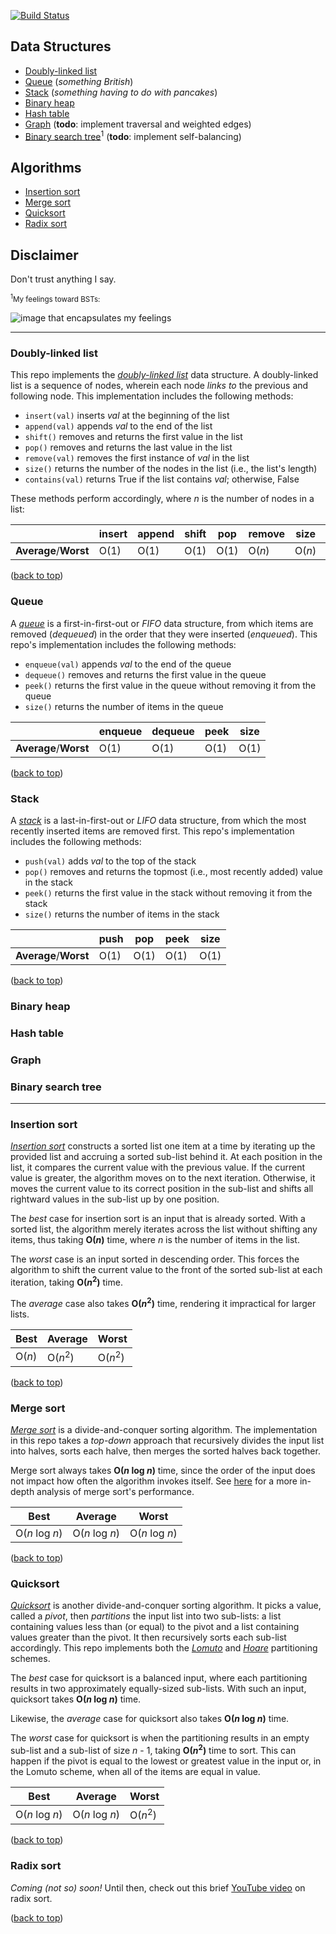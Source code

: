 [![Build Status](https://travis-ci.org/tsnaomi/data-structures.png?branch=master)](https://travis-ci.org/tsnaomi/data-structures)

## Data Structures

- [Doubly-linked list](#doubly-linked-list)
- [Queue](#queue) (*something British*)
- [Stack](#stack) (*something having to do with pancakes*)
- [Binary heap](#binary-heap)
- [Hash table](#hash-table)
- [Graph](#graph) (**todo**: implement traversal and weighted edges)
- [Binary search tree](#binary-search-tree)<sup>1</sup> (**todo**: implement self-balancing)

## Algorithms
- [Insertion sort](#insertion-sort)
- [Merge sort](#merge-sort)
- [Quicksort](#quicksort)
- [Radix sort](#radix-sort)

## Disclaimer
Don't trust anything I say.

<sub><sup>1</sup>My feelings toward BSTs:</sub>

![image that encapsulates my feelings](http://tsnaomi.net/images/bst.png)

--------

### Doubly-linked list

 This repo implements the [*doubly-linked list*](https://en.wikipedia.org/wiki/Doubly_linked_list) data structure. A doubly-linked list is a sequence of nodes, wherein each node *links to* the previous and following node. This implementation includes the following methods:
  - `insert(val)` inserts *val* at the beginning of the list
  - `append(val)` appends *val* to the end of the list
  - `shift()` removes and returns the first value in the list
  - `pop()` removes and returns the last value in the list 
  - `remove(val)` removes the first instance of *val* in the list
  - `size()` returns the number of the nodes in the list (i.e., the list's length)
  - `contains(val)` returns True if the list contains *val*; otherwise, False
 
 These methods perform accordingly, where *n* is the number of nodes in a list:

 <!-- What is the space complexity analysis? O(n) or O(n^2)? -->
 ||insert|append|shift|pop|remove|size|contains|
 |---|---|---|---|---|---|---|---|
 |**Average**/**Worst**|O(1)|O(1)|O(1)|O(1)|O(*n*)|O(*n*)|O(*n*)|
 
 ([back to top](#data-structures))
   
### Queue

 A [*queue*](https://en.wikipedia.org/wiki/Queue_(abstract_data_type)) is a first-in-first-out or *FIFO* data structure, from which items are removed (*dequeued*) in the order that they were inserted (*enqueued*). This repo's implementation includes the following methods:
  - `enqueue(val)` appends *val* to the end of the queue
  - `dequeue()` removes and returns the first value in the queue
  - `peek()` returns the first value in the queue without removing it from the queue
  - `size()` returns the number of items in the queue

 <!-- What is the space complexity analysis? O(n) or O(n^2)? -->
 ||enqueue|dequeue|peek|size|
 |---|---|---|---|---|
 |**Average**/**Worst**|O(1)|O(1)|O(1)|O(1)|
 
 ([back to top](#data-structures))
  
### Stack

 A [*stack*](https://en.wikipedia.org/wiki/Stack_(abstract_data_type)) is a last-in-first-out or *LIFO* data structure, from which the most recently inserted items are removed first. This repo's implementation includes the following methods:
  - `push(val)` adds *val* to the top of the stack
  - `pop()` removes and returns the topmost (i.e., most recently added) value in the stack
  - `peek()` returns the first value in the stack without removing it from the stack
  - `size()` returns the number of items in the stack
  
 <!-- What is the space complexity analysis? O(n) or O(n^2)? -->
 ||push|pop|peek|size|
 |---|---|---|---|---|
 |**Average**/**Worst**|O(1)|O(1)|O(1)|O(1)|
 
 ([back to top](#data-structures))

<!--
space... O(N)
push... O(1)
pop... O(1)
peek... O(1)
size... O(1)
-->

<!-- ||Insert|Delete|Search|
|---|---|---|---|
|**Average**/**Worst**|O(1)|O(1)|O(*n*)| -->

### Binary heap

<!-- - binary tree (if there are the right number of nodes, odd number)
- complete, except possibly the last level, balanced as possible; every non-terminal node has two children 
- filling in left to right, from the lowest level, so every heap with n nodes has the same shape
- any node is at least as large as its children
- heap property: a node is either >= (max) or <= (min) its children
- space... O(n)
- the height of the heap for n nodes i O(log n)
- find max... O(1)
- insertion... add to the bottom, swap with parent depending on the heap property, worst O(log n), average O(1)
- root deletion... worst O(log n), average O(1) 
- peek o(1) -->


### Hash table

<!-- 
space... O(n)
set... worst O(n), where n is the number of bins
get... worst O(n + m), # number of bins plus number of key-vales pairs

-->

<!-- ||Insert|Delete|Search|
|---|---|---|---|
|**Average**|O(1)|O(1)|O(1)|
|**Worst**|O(*n*)|O(*n*)|O(*n*)| -->

### Graph

<!--
undirect graph implementation, adjacency list

let N = # of nodes (V)
    E = # of edges (E)

space...
add node... O(1)
add edge... O(1)

del node... O(2E) == O(E)
del edge... O(N)

has node... O(N)
adjacent... O(E)  ? (assumes dict lookup is O(1))
neighbors... O(1) ? (assumes dict lookup is O(1))
-->

### Binary search tree

<!-- ||Insert|Delete|Search|
|---|---|---|---|
|**Average**|O(log *n*)|O(log *n*)|O(log *n*)|
|**Worst**|O(*n*)|O(*n*)|O(*n*)| -->

--------

### Insertion sort

 [*Insertion sort*](https://en.wikipedia.org/wiki/Insertion_sort) constructs a sorted list one item at a time by iterating up the provided list and accruing a sorted sub-list behind it. At each position in the list, it compares the current value with the previous value. If the current value is greater, the algorithm moves on to the next iteration. Otherwise, it moves the current value to its correct position in the sub-list and shifts all rightward values in the sub-list up by one position.

 The *best* case for insertion sort is an input that is already sorted. With a sorted list, the algorithm merely iterates across the list without shifting any items, thus taking **O(*n*)** time, where *n* is the number of items in the list.

 The *worst* case is an input sorted in descending order. This forces the algorithm to shift the current value to the front of the sorted sub-list at each iteration, taking **O(*n*<sup>2</sup>)** time.

 The *average* case also takes **O(*n*<sup>2</sup>)** time, rendering it impractical for larger lists.

 |Best|Average|Worst|
 |---|---|---|
 |O(*n*)|O(*n*<sup>2</sup>)|O(*n*<sup>2</sup>)|
 
 ([back to top](#data-structures))

### Merge sort

 [*Merge sort*](https://en.wikipedia.org/wiki/Merge_sort) is a divide-and-conquer sorting algorithm. The implementation in this repo takes a *top-down* approach that recursively divides the input list into halves, sorts each halve, then merges the sorted halves back together.

 Merge sort always takes **O(*n* log *n*)** time, since the order of the input does not impact how often the algorithm invokes itself. See [here](https://www.khanacademy.org/computing/computer-science/algorithms/merge-sort/a/analysis-of-merge-sort) for a more in-depth analysis of merge sort's performance.

 |Best|Average|Worst|
 |---|---|---|
 |O(*n* log *n*)|O(*n* log *n*)|O(*n* log *n*)|
 
 ([back to top](#data-structures))

### Quicksort

 [*Quicksort*](https://en.wikipedia.org/wiki/Quicksort) is another divide-and-conquer sorting algorithm. It picks a value, called a *pivot*, then *partitions* the input list into two sub-lists: a list containing values less than (or equal) to the pivot and a list containing values greater than the pivot. It then recursively sorts each sub-list accordingly. This repo implements both the [*Lomuto*](https://en.wikipedia.org/wiki/Quicksort#Lomuto_partition_scheme) and [*Hoare*](https://en.wikipedia.org/wiki/Quicksort#Hoare_partition_scheme) partitioning schemes.

 The *best* case for quicksort is a balanced input, where each partitioning results in two approximately equally-sized sub-lists. With such an input, quicksort takes **O(*n* log *n*)** time.

 Likewise, the *average* case for quicksort also takes **O(*n* log *n*)** time.

 The *worst* case for quicksort is when the partitioning results in an empty sub-list and a sub-list of size *n* - 1, taking **O(*n*<sup>2</sup>)** time to sort. This can happen if the pivot is equal to the lowest or greatest value in the input or, in the Lomuto scheme, when all of the items are equal in value. 

 |Best|Average|Worst|
 |---|---|---|
 |O(*n* log *n*)|O(*n* log *n*)|O(*n*<sup>2</sup>)|

 ([back to top](#data-structures))

### Radix sort

 *Coming (not so) soon!* Until then, check out this brief [YouTube video](https://www.youtube.com/watch?v=nu4gDuFabIM) on radix sort.

 ([back to top](#data-structures))
